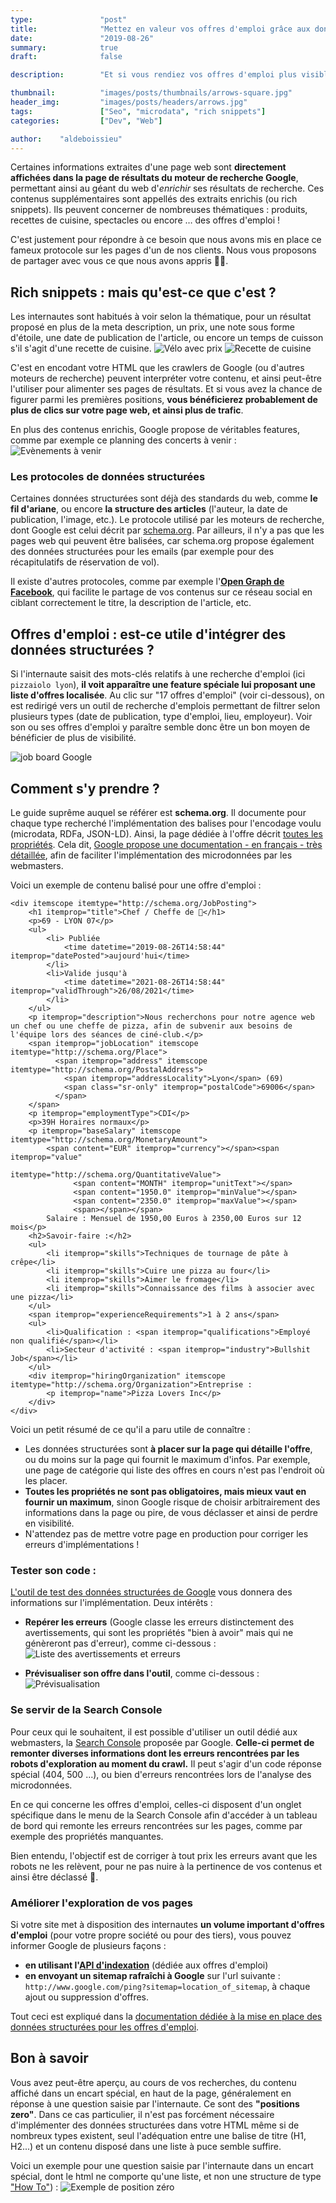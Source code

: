 ```yaml
---
type:               "post"
title:              "Mettez en valeur vos offres d'emploi grâce aux données structurées"
date:               "2019-08-26"
summary:            true
draft:              false

description:        "Et si vous rendiez vos offres d'emploi plus visibles dans les pages de résultats des moteurs de recherche grâce aux données structurées ? "

thumbnail:          "images/posts/thumbnails/arrows-square.jpg"
header_img:         "images/posts/headers/arrows.jpg"
tags:               ["Seo", "microdata", "rich snippets"]
categories:         ["Dev", "Web"]

author:    "aldeboissieu"
---
```

Certaines informations extraites d'une page web sont **directement affichées dans la page de résultats du moteur de recherche Google**, permettant ainsi au géant du web d'*enrichir* ses résultats de recherche. Ces contenus supplémentaires sont appellés des extraits enrichis (ou rich snippets). Ils peuvent concerner de nombreuses thématiques : produits, recettes de cuisine, spectacles ou encore … des offres d'emploi !

C'est justement pour répondre à ce besoin que nous avons mis en place ce fameux protocole sur les pages d'un de nos clients. Nous vous proposons de partager avec vous ce que nous avons appris 🌟🤓.

## Rich snippets : mais qu'est-ce que c'est ?

Les internautes sont habitués à voir selon la thématique, pour un résultat proposé en plus de la meta description, un prix, une note sous forme d'étoile, une date de publication de l'article, ou encore un temps de cuisson s'il s'agit d'une recette de cuisine.
![Vélo avec prix](/images/posts/2019/microdata-offers/produit-prix.png)
![Recette de cuisine](/images/posts/2019/microdata-offers/rich-snippet-recipe.png)

C'est en encodant votre HTML que les crawlers de Google (ou d'autres moteurs de recherche) peuvent interpréter votre contenu, et ainsi peut-être l'utiliser pour alimenter ses pages de résultats. Et si vous avez la chance de figurer parmi les premières positions, **vous bénéficierez probablement de plus de clics sur votre page web, et ainsi plus de trafic**.

En plus des contenus enrichis, Google propose de véritables features, comme par exemple ce planning des concerts à venir :
![Evènements à venir](/images/posts/2019/microdata-offers/position-zero-concert.png)

### Les protocoles de données structurées

Certaines données structurées sont déjà des standards du web, comme **le fil d'ariane**, ou encore **la structure des articles** (l'auteur, la date de publication, l'image, etc.). Le protocole utilisé par les moteurs de recherche, dont Google est celui décrit par [schema.org](https://schema.org/). Par ailleurs, il n'y a pas que les pages web qui peuvent être balisées, car schema.org propose également des données structurées pour les emails (par exemple pour des récapitulatifs de réservation de vol).

Il existe d'autres protocoles, comme par exemple l'[**Open Graph de Facebook**](https://developers.facebook.com/docs/sharing/webmasters?locale=fr_FR), qui facilite le partage de vos contenus sur ce réseau social en ciblant correctement le titre, la description de l'article, etc.

## Offres d'emploi : est-ce utile d'intégrer des données structurées ?

Si l'internaute saisit des mots-clés relatifs à une recherche d'emploi (ici `pizzaiolo lyon`), **il voit apparaître une feature spéciale lui proposant une liste d'offres localisée**. Au clic sur "17 offres d'emploi" (voir ci-dessous), on est redirigé vers un outil de recherche d'emplois permettant de filtrer selon plusieurs types (date de publication, type d'emploi, lieu, employeur). Voir son ou ses offres d'emploi y paraître semble donc être un bon moyen de bénéficier de plus de visibilité.

![job board Google](/images/posts/2019/microdata-offers/offer-rich-snippets.png)

## Comment s'y prendre ?

Le guide suprême auquel se référer est **schema.org**. Il documente pour chaque type recherché l'implémentation des balises pour l'encodage voulu (microdata, RDFa, JSON-LD). Ainsi, la page dédiée à l'offre décrit [toutes les propriétés](https://schema.org/Offer). Cela dit, [Google propose une documentation - en français - très détaillée](https://developers.google.com/search/docs/data-types/job-posting), afin de faciliter l'implémentation des microdonnées par les webmasters.

Voici un exemple de contenu balisé pour une offre d'emploi :

```
<div itemscope itemtype="http://schema.org/JobPosting">
    <h1 itemprop="title">Chef / Cheffe de 🍕</h1>
    <p>69 - LYON 07</p>
    <ul>
        <li> Publiée
            <time datetime="2019-08-26T14:58:44" itemprop="datePosted">aujourd'hui</time>
        </li>
        <li>Valide jusqu'à
            <time datetime="2021-08-26T14:58:44" itemprop="validThrough">26/08/2021</time>
        </li>
    </ul>
    <p itemprop="description">Nous recherchons pour notre agence web un chef ou une cheffe de pizza, afin de subvenir aux besoins de l'équipe lors des séances de ciné-club.</p>
    <span itemprop="jobLocation" itemscope itemtype="http://schema.org/Place">
          <span itemprop="address" itemscope itemtype="http://schema.org/PostalAddress">
            <span itemprop="addressLocality">Lyon</span> (69)
            <span class="sr-only" itemprop="postalCode">69006</span>
          </span>
    </span>
    <p itemprop="employmentType">CDI</p>
    <p>39H Horaires normaux</p>
    <p itemprop="baseSalary" itemscope itemtype="http://schema.org/MonetaryAmount">
        <span content="EUR" itemprop="currency"></span><span itemprop="value"
                                                             itemtype="http://schema.org/QuantitativeValue">
              <span content="MONTH" itemprop="unitText"></span>
              <span content="1950.0" itemprop="minValue"></span>
              <span content="2350.0" itemprop="maxValue"></span>
              <span></span></span>
        Salaire : Mensuel de 1950,00 Euros à 2350,00 Euros sur 12 mois</p>
    <h2>Savoir-faire :</h2>
    <ul>
        <li itemprop="skills">Techniques de tournage de pâte à crêpe</li>
        <li itemprop="skills">Cuire une pizza au four</li>
        <li itemprop="skills">Aimer le fromage</li>
        <li itemprop="skills">Connaissance des films à associer avec une pizza</li>
    </ul>
    <span itemprop="experienceRequirements">1 à 2 ans</span>
    <ul>
        <li>Qualification : <span itemprop="qualifications">Employé non qualifié</span></li>
        <li>Secteur d'activité : <span itemprop="industry">Bullshit Job</span></li>
    </ul>
    <div itemprop="hiringOrganization" itemscope itemtype="http://schema.org/Organization">Entreprise :
        <p itemprop="name">Pizza Lovers Inc</p>
    </div>
</div>
```

Voici un petit résumé de ce qu'il a paru utile de connaître :

- Les données structurées sont **à placer sur la page qui détaille l'offre**, ou du moins sur la page qui fournit le maximum d'infos. Par exemple, une page de catégorie qui liste des offres en cours n'est pas l'endroit où les placer.
- **Toutes les propriétés ne sont pas obligatoires, mais mieux vaut en fournir un maximum**, sinon Google risque de choisir arbitrairement des informations dans la page ou pire, de vous déclasser et ainsi de perdre en visibilité.
- N'attendez pas de mettre votre page en production pour corriger les erreurs d'implémentations !

### Tester son code :

[L'outil de test des données structurées de Google](https://search.google.com/structured-data/testing-tool/u/0/) vous donnera des informations sur l'implémentation.
Deux intérêts :

- **Repérer les erreurs** (Google classe les erreurs distinctement des avertissements, qui sont les propriétés "bien à avoir" mais qui ne génèreront pas d'erreur), comme ci-dessous :
![Liste des avertissements et erreurs](/images/posts/2019/microdata-offers/test-microdata.png)

- **Prévisualiser son offre dans l'outil**, comme ci-dessous :
![Prévisualisation](/images/posts/2019/microdata-offers/preview.png)

### Se servir de la Search Console

Pour ceux qui le souhaitent, il est possible d'utiliser un outil dédié aux webmasters, la [Search Console](https://search.google.com/search-console/about?hl=fr) proposée par Google. **Celle-ci permet de remonter diverses informations dont les erreurs rencontrées par les robots d'exploration au moment du crawl.** Il peut s'agir d'un code réponse spécial (404, 500 ...), ou bien d'erreurs rencontrées lors de l'analyse des microdonnées.

En ce qui concerne les offres d'emploi, celles-ci disposent d'un onglet spécifique dans le menu de la Search Console afin d'accéder à un tableau de bord qui remonte les erreurs rencontrées sur les pages, comme par exemple des propriétés manquantes.

Bien entendu, l'objectif est de corriger à tout prix les erreurs avant que les robots ne les relèvent, pour ne pas nuire à la pertinence de vos contenus et ainsi être déclassé 🤖.

### Améliorer l'exploration de vos pages

Si votre site met à disposition des internautes **un volume important d'offres d'emploi** (pour votre propre société ou pour des tiers), vous pouvez informer Google de plusieurs façons :

- **en utilisant l'[API d'indexation](https://developers.google.com/search/apis/indexing-api/v3/quickstart)** (dédiée aux offres d'emploi)
- **en envoyant un sitemap rafraîchi à Google** sur l'url suivante : `http://www.google.com/ping?sitemap=location_of_sitemap`, à chaque ajout ou suppression d'offres.

Tout ceci est expliqué dans la [documentation dédiée à la mise en place des données structurées pour les offres d'emploi](https://developers.google.com/search/docs/data-types/job-posting).

## Bon à savoir

Vous avez peut-être aperçu, au cours de vos recherches, du contenu affiché dans un encart spécial, en haut de la page, généralement en réponse à une question saisie par l'internaute. Ce sont des **"positions zero"**.
Dans ce cas particulier, il n'est pas forcément nécessaire d'implémenter des données structurées dans votre HTML même si de nombreux types existent, seul l'adéquation entre une balise de titre (H1, H2...) et un contenu disposé dans une liste à puce semble suffire.

Voici un exemple pour une question saisie par l'internaute dans un encart spécial, dont le html ne comporte qu'une liste, et non une structure de type ["How To"](https://developers.google.com/search/docs/data-types/how-to?hl=fr)) :
![Exemple de position zéro](/images/posts/2019/microdata-offers/tuer-son-sim.png)
